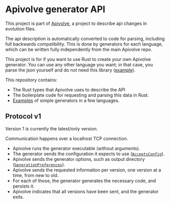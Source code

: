 
# Apivolve generator API

This project is part of [Apivolve](https://github.com/mverleg/apivolve), a project to describe api changes in evolution files.

The api description is automatically converted to code for parsing, including full backwards compatibility. This is done by generators for each language, which can be written fully independently from the main Apivolve repo.

This project is for if you want to use Rust to create your own Apivolve generator. You can use any other language you want; in that case, you parse the json yourself and do not need this library ([example](./examples/apivolve-gen1-python-example)).

This repository contains:

* The Rust types that Apivolve uses to describe the API
* The boilerplate code for requesting and parsing this data in Rust.
* [Examples](./examples/) of simple generators in a few languages.

## Protocol v1

Version 1 is currently the latest/only version.

Communication happens over a localhost TCP connection.

* Apivolve runs the generator executable (without arguments).
* The generator sends the configuration it expects to use ([`AcceptsConfig`](./src/gen1/connect/accepts.rs)).
* Apivolve sends the generator options, such as output directory ([`GenerationPreferences`](./gen1/connect/genpref.rs)).
* Apivolve sends the requested information per version, one version at a time, from new to old.
* For each of those, the generator generates the necessary code, and persists it.
* Apivolve indicates that all versions have been sent, and the generator exits.

